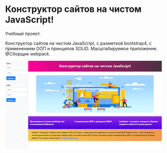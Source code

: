 # Конструктор сайтов на чистом JavaScript!

Учебный проект.

Конструктор сайтов на чистом JavaScript, с разметкой bootstrap4, с применением ООП и принципов SOLID. Масштабируемое приложение.
@Сборщик webpack.

<p align="center">
 <img src="https://github.com/AlexDyatlov/myScreenshots/raw/master/screens/Js-constructor.png">
</p>
